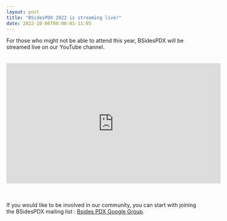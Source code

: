 ```yaml
---
layout: post
title: "BSidesPDX 2022 is streaming live!"
date: 2022-10-06T00:00:01-11:05
---
```

<div class="center">
For those who might not be able to attend this year, BSidesPDX will be streamed live on our YouTube channel.
</div>
<br><br>
<iframe class="center" width="560" height="315" src="https://www.youtube-nocookie.com/embed/kEWtxclw6fg" title="YouTube video player" frameborder="0" allow="accelerometer; autoplay; clipboard-write; encrypted-media; gyroscope; picture-in-picture" allowfullscreen></iframe>
<br><br><br>


If you would like to be involved in our community, you can start with joining the BSidesPDX mailing list : [Bsides PDX Google Group](https://groups.google.com/forum/#!forum/bsidespdx).
